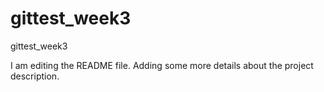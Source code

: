 # gittest_week3
gittest_week3

I am editing the README file. Adding some more details about the project description.
